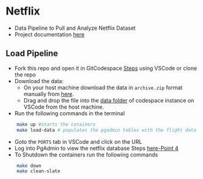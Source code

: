 # Netflix
* Data Pipeline to Pull and Analyze Netflix Dataset
* Project documentation [here](./Documentation.md)
## Load Pipeline
* Fork this repo and open it in GitCodespace [Steps](./Documentation.md#setting-up-git-codespace-instance) using VSCode or clone the repo
*  Download the data:
    * On your host machine download the data in `archive.zip` format manually from [here](https://www.kaggle.com/datasets/shivamb/netflix-shows?resource=download).
    * Drag and drop the file into the [data folder](./data) of codespace instance on VSCode from the host machine.
* Run the following commands in the terminal
```bash
    make up #starts the cotainers
    make load-data # populates the pgadmin tables with the flight data
```
* Goto the `PORTS` tab in VSCode and click on the URL
* Log into PgAdmin to view the netflix database Steps [here-Point 4](./Documentation.md#running-the-containers)
* To Shutdown the containers run the following commands
```bash
    make down
    make clean-slate
```